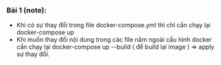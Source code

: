 ### Bài 1 (note):
- Khi có sự thay đổi trong file docker-compose.yml thì chỉ cần chạy lại docker-compose up
- Khi muốn thay đổi nội dung trong các file nằm ngoài cấu hình docker cần chạy lại docker-compose up --build ( để build lại image ) => apply sự thay đổi.